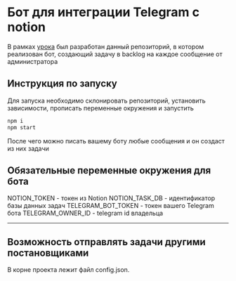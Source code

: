 # Бот для интеграции Telegram с notion

В рамках [урока](https://amorev.ru/telegram-notion-integration) был разработан данный репозиторий, в котором реализован бот, создающий задачу в backlog на каждое сообщение от администратора

## Инструкция по запуску

Для запуска необходимо склонировать репозиторий, установить зависимости, прописать переменные окружения и запустить

```bash
npm i
npm start
```

После чего можно писать вашему боту любые сообщения и он создаст из них задачи

## Обязательные переменные окружения для бота

NOTION_TOKEN - токен из Notion
NOTION_TASK_DB - идентификатор базы данных задач
TELEGRAM_BOT_TOKEN - токен вашего Telegram бота
TELEGRAM_OWNER_ID - telegram id владельца
____________________________________________________________________________

## Возможность отправлять задачи другими постановщиками

В корне проекта лежит файл config.json. 
